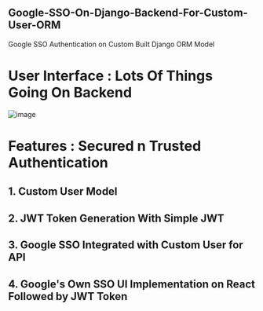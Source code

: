 ## Google-SSO-On-Django-Backend-For-Custom-User-ORM
Google SSO Authentication on Custom Built Django ORM Model

# User Interface : Lots Of Things Going On Backend
![image](https://github.com/saumojit/Google-SSO-On-Django-Backend-For-Custom-User-ORM/assets/51822304/0b12effc-7e8d-4974-99a1-3f1c6afb999c)


# Features : Secured n Trusted Authentication
## 1. Custom User Model 
## 2. JWT Token Generation With Simple JWT
## 3. Google SSO Integrated with Custom User for API 
## 4. Google's Own SSO UI Implementation on React Followed by JWT Token 
